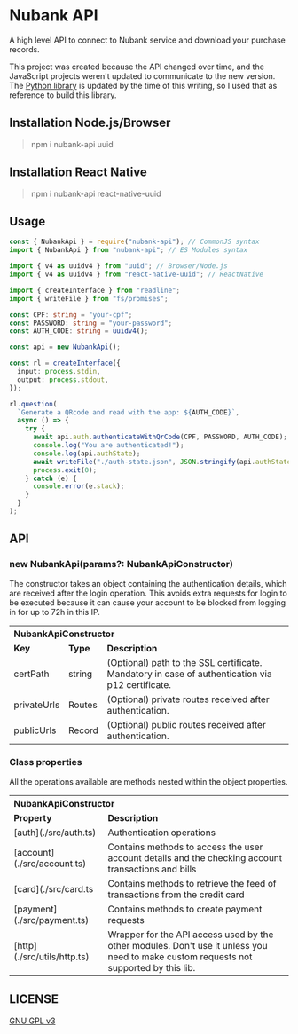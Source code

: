 # Nubank API

A high level API to connect to Nubank service and download your purchase records.

This project was created because the API changed over time, and the JavaScript projects weren't updated to communicate to the new version. The [Python library](https://github.com/andreroggeri/pynubank/) is updated by the time of this writing, so I used that as reference to build this library.

## Installation Node.js/Browser

> npm i nubank-api uuid

## Installation React Native

> npm i nubank-api react-native-uuid

## Usage

```typescript
const { NubankApi } = require("nubank-api"); // CommonJS syntax
import { NubankApi } from "nubank-api"; // ES Modules syntax

import { v4 as uuidv4 } from "uuid"; // Browser/Node.js
import { v4 as uuidv4 } from "react-native-uuid"; // ReactNative

import { createInterface } from "readline";
import { writeFile } from "fs/promises";

const CPF: string = "your-cpf";
const PASSWORD: string = "your-password";
const AUTH_CODE: string = uuidv4();

const api = new NubankApi();

const rl = createInterface({
  input: process.stdin,
  output: process.stdout,
});

rl.question(
  `Generate a QRcode and read with the app: ${AUTH_CODE}`,
  async () => {
    try {
      await api.auth.authenticateWithQrCode(CPF, PASSWORD, AUTH_CODE);
      console.log("You are authenticated!");
      console.log(api.authState);
      await writeFile("./auth-state.json", JSON.stringify(api.authState)); // Saves the auth data to use later
      process.exit(0);
    } catch (e) {
      console.error(e.stack);
    }
  }
);
```

## API

### new NubankApi(params?: NubankApiConstructor)

The constructor takes an object containing the authentication details, which are received after the login operation. This avoids extra requests for login to be executed because it can cause your account to be blocked from logging in for up to 72h in this IP.

<table>
  <tr>
    <th colspan="3" align="left">NubankApiConstructor</th>
  </tr>
  <tr>
    <td><b>Key</b></td>
    <td><b>Type</b></td>
    <td><b>Description</b></td>
  </tr>
  <tr>
    <td>certPath</td>
    <td>string</td>
    <td>(Optional) path to the SSL certificate. Mandatory in case of authentication via p12 certificate.</td>
  </tr>
  <tr>
    <td>privateUrls</td>
    <td>Routes</td>
    <td>(Optional) private routes received after authentication.</td>
  </tr>
  <tr>
    <td>publicUrls</td>
    <td>Record<string, string></td>
    <td>(Optional) public routes received after authentication.</td>
  </tr>
</table>

### Class properties

All the operations available are methods nested within the object properties.

<table>
  <tr>
    <th colspan="3" align="left">NubankApiConstructor</th>
  </tr>
  <tr>
    <td><b>Property</b></td>
    <td><b>Description</b></td>
  </tr>
  <tr>
    <td>[auth](./src/auth.ts)</td>
    <td>Authentication operations</td>
  </tr>
  <tr>
    <td>[account](./src/account.ts)</td>
    <td>Contains methods to access the user account details and the checking account transactions and bills</td>
  </tr>
  <tr>
    <td>[card](./src/card.ts</td>
    <td>Contains methods to retrieve the feed of transactions from the credit card</td>
  </tr>
  <tr>
    <td>[payment](./src/payment.ts)</td>
    <td>Contains methods to create payment requests</td>
  </tr>
  <tr>
    <td>[http](./src/utils/http.ts)</td>
    <td>Wrapper for the API access used by the other modules. Don't use it unless you need to make custom requests not supported by this lib.</td>
  </tr>
</table>

## LICENSE

[GNU GPL v3](./LICENSE)
